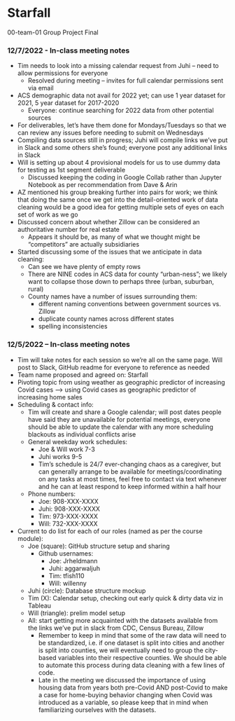 # Starfall
00-team-01 Group Project Final

### 12/7/2022 - In-class meeting notes
- Tim needs to look into a missing calendar request from Juhi – need to allow permissions for everyone
    - Resolved during meeting – invites for full calendar permissions sent via email
- ACS demographic data not avail for 2022 yet; can use 1 year dataset for 2021, 5 year dataset for 2017-2020
    - Everyone: continue searching for 2022 data from other potential sources
- For deliverables, let’s have them done for Mondays/Tuesdays so that we can review any issues before needing to submit on Wednesdays
- Compiling data sources still in progress; Juhi will compile links we’ve put in Slack and some others she’s found; everyone post any additional links in Slack
- Will is setting up about 4 provisional models for us to use dummy data for testing as 1st segment deliverable
    - Discussed keeping the coding in Google Collab rather than Jupyter Notebook as per recommendation from Dave & Arin
- AZ mentioned his group breaking further into pairs for work; we think that doing the same once we get into the detail-oriented work of data cleaning would be a good idea for getting multiple sets of eyes on each set of work as we go
- Discussed concern about whether Zillow can be considered an authoritative number for real estate
    - Appears it should be, as many of what we thought might be “competitors” are actually subsidiaries
- Started discussing some of the issues that we anticipate in data cleaning:
    - Can see we have plenty of empty rows
    - There are NINE codes in ACS data for county “urban-ness”; we likely want to collapse those down to perhaps three (urban, suburban, rural)
    - County names have a number of issues surrounding them:
        - different naming conventions between government sources vs. Zillow
        - duplicate county names across different states
        - spelling inconsistencies

### 12/5/2022 – In-class meeting notes
- Tim will take notes for each session so we’re all on the same page. Will post to Slack, GitHub readme for everyone to reference as needed
- Team name proposed and agreed on: Starfall
- Pivoting topic from using weather as geographic predictor of increasing Covid cases --> using Covid cases as geographic predictor of increasing home sales
- Scheduling & contact info:
    - Tim will create and share a Google calendar; will post dates people have said they are unavailable for potential meetings, everyone should be able to update the calendar with any more scheduling blackouts as individual conflicts arise
    - General weekday work schedules:
        - Joe & Will work 7-3
        - Juhi works 9-5
        - Tim’s schedule is 24/7 ever-changing chaos as a caregiver, but can generally arrange to be available for meetings/coordinating on any tasks at most times, feel free to contact via text whenever and he can at least respond to keep informed within a half hour
    - Phone numbers:
        - Joe: 908-XXX-XXXX
        - Juhi: 908-XXX-XXXX
        - Tim: 973-XXX-XXXX
        - Will: 732-XXX-XXXX
- Current to do list for each of our roles (named as per the course module):
    - Joe (square): GitHub structure setup and sharing
        - Github usernames:
            - Joe: Jrheldmann
            - Juhi: aggarwaljuh
            - Tim: tfish110
            - Will: willenny
    - Juhi (circle): Database structure mockup
    - Tim (X): Calendar setup, checking out early quick & dirty data viz in Tableau
    - Will (triangle): prelim model setup
    - All: start getting more acquainted with the datasets available from the links we’ve put in slack from CDC, Census Bureau, Zillow
        - Remember to keep in mind that some of the raw data will need to be standardized, i.e. if one dataset is split into cities and another is split into counties, we will eventually need to group the city-based variables into their respective counties. We should be able to automate this process during data cleaning with a few lines of code.
        - Late in the meeting we discussed the importance of using housing data from years both pre-Covid AND post-Covid to make a case for home-buying behavior changing when Covid was introduced as a variable, so please keep that in mind when familiarizing ourselves with the datasets.